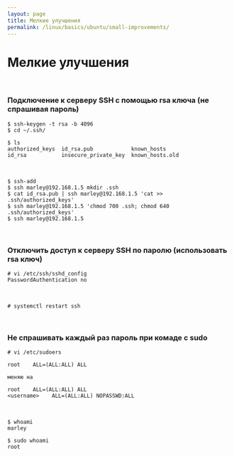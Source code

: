 ```yaml
---
layout: page
title: Мелкие улучшения
permalink: /linux/basics/ubuntu/small-improvements/
---
```


# Мелкие улучшения

<br/>

### Подключение к серверу SSH с помощью rsa ключа (не спрашивая пароль)

    $ ssh-keygen -t rsa -b 4096
    $ cd ~/.ssh/

    $ ls
    authorized_keys  id_rsa.pub            known_hosts
    id_rsa           insecure_private_key  known_hosts.old

<br/>

    $ ssh-add
    $ ssh marley@192.168.1.5 mkdir .ssh
    $ cat id_rsa.pub | ssh marley@192.168.1.5 'cat >> .ssh/authorized_keys'
    $ ssh marley@192.168.1.5 'chmod 700 .ssh; chmod 640 .ssh/authorized_keys'
    $ ssh marley@192.168.1.5

<br/>

### Отключить доступ к серверу SSH по паролю (использовать rsa ключ)

    # vi /etc/ssh/sshd_config
    PasswordAuthentication no

<br/>

    # systemctl restart ssh
        
        
<br/>

### Не спрашивать каждый раз пароль при комаде с sudo

    # vi /etc/sudoers

    root    ALL=(ALL:ALL) ALL

    меняю на

    root    ALL=(ALL:ALL) ALL
    <username>    ALL=(ALL:ALL) NOPASSWD:ALL


<br/>

    $ whoami
    marley

    $ sudo whoami
    root
